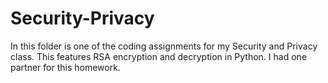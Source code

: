 # Security-Privacy
In this folder is one of the coding assignments for my Security and Privacy class. This features RSA encryption and decryption in Python. I had one partner for this homework.
